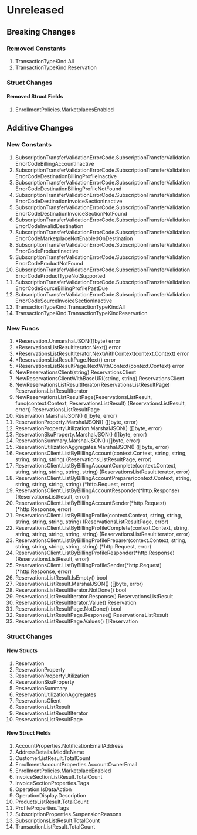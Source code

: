 # Unreleased

## Breaking Changes

### Removed Constants

1. TransactionTypeKind.All
1. TransactionTypeKind.Reservation

### Struct Changes

#### Removed Struct Fields

1. EnrollmentPolicies.MarketplacesEnabled

## Additive Changes

### New Constants

1. SubscriptionTransferValidationErrorCode.SubscriptionTransferValidationErrorCodeBillingAccountInactive
1. SubscriptionTransferValidationErrorCode.SubscriptionTransferValidationErrorCodeDestinationBillingProfileInactive
1. SubscriptionTransferValidationErrorCode.SubscriptionTransferValidationErrorCodeDestinationBillingProfileNotFound
1. SubscriptionTransferValidationErrorCode.SubscriptionTransferValidationErrorCodeDestinationInvoiceSectionInactive
1. SubscriptionTransferValidationErrorCode.SubscriptionTransferValidationErrorCodeDestinationInvoiceSectionNotFound
1. SubscriptionTransferValidationErrorCode.SubscriptionTransferValidationErrorCodeInvalidDestination
1. SubscriptionTransferValidationErrorCode.SubscriptionTransferValidationErrorCodeMarketplaceNotEnabledOnDestination
1. SubscriptionTransferValidationErrorCode.SubscriptionTransferValidationErrorCodeProductInactive
1. SubscriptionTransferValidationErrorCode.SubscriptionTransferValidationErrorCodeProductNotFound
1. SubscriptionTransferValidationErrorCode.SubscriptionTransferValidationErrorCodeProductTypeNotSupported
1. SubscriptionTransferValidationErrorCode.SubscriptionTransferValidationErrorCodeSourceBillingProfilePastDue
1. SubscriptionTransferValidationErrorCode.SubscriptionTransferValidationErrorCodeSourceInvoiceSectionInactive
1. TransactionTypeKind.TransactionTypeKindAll
1. TransactionTypeKind.TransactionTypeKindReservation

### New Funcs

1. *Reservation.UnmarshalJSON([]byte) error
1. *ReservationsListResultIterator.Next() error
1. *ReservationsListResultIterator.NextWithContext(context.Context) error
1. *ReservationsListResultPage.Next() error
1. *ReservationsListResultPage.NextWithContext(context.Context) error
1. NewReservationsClient(string) ReservationsClient
1. NewReservationsClientWithBaseURI(string, string) ReservationsClient
1. NewReservationsListResultIterator(ReservationsListResultPage) ReservationsListResultIterator
1. NewReservationsListResultPage(ReservationsListResult, func(context.Context, ReservationsListResult) (ReservationsListResult, error)) ReservationsListResultPage
1. Reservation.MarshalJSON() ([]byte, error)
1. ReservationProperty.MarshalJSON() ([]byte, error)
1. ReservationPropertyUtilization.MarshalJSON() ([]byte, error)
1. ReservationSkuProperty.MarshalJSON() ([]byte, error)
1. ReservationSummary.MarshalJSON() ([]byte, error)
1. ReservationUtilizationAggregates.MarshalJSON() ([]byte, error)
1. ReservationsClient.ListByBillingAccount(context.Context, string, string, string, string, string) (ReservationsListResultPage, error)
1. ReservationsClient.ListByBillingAccountComplete(context.Context, string, string, string, string, string) (ReservationsListResultIterator, error)
1. ReservationsClient.ListByBillingAccountPreparer(context.Context, string, string, string, string, string) (*http.Request, error)
1. ReservationsClient.ListByBillingAccountResponder(*http.Response) (ReservationsListResult, error)
1. ReservationsClient.ListByBillingAccountSender(*http.Request) (*http.Response, error)
1. ReservationsClient.ListByBillingProfile(context.Context, string, string, string, string, string, string) (ReservationsListResultPage, error)
1. ReservationsClient.ListByBillingProfileComplete(context.Context, string, string, string, string, string, string) (ReservationsListResultIterator, error)
1. ReservationsClient.ListByBillingProfilePreparer(context.Context, string, string, string, string, string, string) (*http.Request, error)
1. ReservationsClient.ListByBillingProfileResponder(*http.Response) (ReservationsListResult, error)
1. ReservationsClient.ListByBillingProfileSender(*http.Request) (*http.Response, error)
1. ReservationsListResult.IsEmpty() bool
1. ReservationsListResult.MarshalJSON() ([]byte, error)
1. ReservationsListResultIterator.NotDone() bool
1. ReservationsListResultIterator.Response() ReservationsListResult
1. ReservationsListResultIterator.Value() Reservation
1. ReservationsListResultPage.NotDone() bool
1. ReservationsListResultPage.Response() ReservationsListResult
1. ReservationsListResultPage.Values() []Reservation

### Struct Changes

#### New Structs

1. Reservation
1. ReservationProperty
1. ReservationPropertyUtilization
1. ReservationSkuProperty
1. ReservationSummary
1. ReservationUtilizationAggregates
1. ReservationsClient
1. ReservationsListResult
1. ReservationsListResultIterator
1. ReservationsListResultPage

#### New Struct Fields

1. AccountProperties.NotificationEmailAddress
1. AddressDetails.MiddleName
1. CustomerListResult.TotalCount
1. EnrollmentAccountProperties.AccountOwnerEmail
1. EnrollmentPolicies.MarketplaceEnabled
1. InvoiceSectionListResult.TotalCount
1. InvoiceSectionProperties.Tags
1. Operation.IsDataAction
1. OperationDisplay.Description
1. ProductsListResult.TotalCount
1. ProfileProperties.Tags
1. SubscriptionProperties.SuspensionReasons
1. SubscriptionsListResult.TotalCount
1. TransactionListResult.TotalCount
